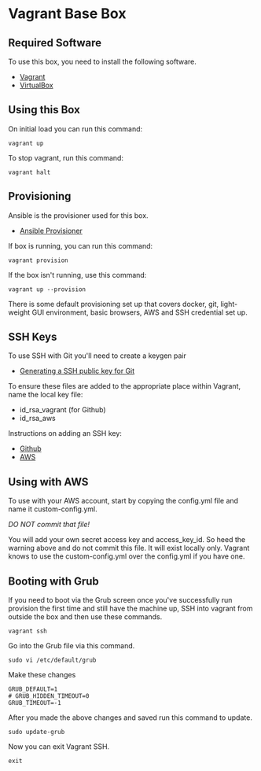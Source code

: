 # Vagrant Base Box

## Required Software

To use this box, you need to install the following software.

* [Vagrant](https://www.vagrantup.com/downloads.html)
* [VirtualBox](https://www.virtualbox.org/wiki/Downloads) 

## Using this Box

On initial load you can run this command:
```
vagrant up
```

To stop vagrant, run this command:
```
vagrant halt
```

## Provisioning

Ansible is the provisioner used for this box. 
* [Ansible Provisioner](https://www.vagrantup.com/docs/provisioning/ansible.html)

If box is running, you can run this command:
```
vagrant provision
```

If the box isn't running, use this command:
```
vagrant up --provision
```

There is some default provisioning set up that covers docker, git, light-weight GUI environment, basic browsers, AWS and SSH credential set up.

## SSH Keys

To use SSH with Git you'll need to create a keygen pair
* [Generating a SSH public key for Git](https://git-scm.com/book/en/v2/Git-on-the-Server-Generating-Your-SSH-Public-Key)

To ensure these files are added to the appropriate place within Vagrant, name the local key file:
* id_rsa_vagrant (for Github)
* id_rsa_aws 

Instructions on adding an SSH key:
* [Github](https://docs.github.com/en/github/authenticating-to-github/adding-a-new-ssh-key-to-your-github-account)
* [AWS](https://docs.aws.amazon.com/opsworks/latest/userguide/security-settingsshkey.html)

## Using with AWS

To use with your AWS account, start by copying the config.yml file and name it custom-config.yml.  

*DO NOT commit that file!*

You will add your own secret access key and access_key_id. So heed the warning above and do not commit this file.  It will exist locally only.  Vagrant knows to use the custom-config.yml over the config.yml if you have one.

## Booting with Grub

If you need to boot via the Grub screen once you've successfully run provision the first time and still have the machine up, SSH into vagrant from outside the box and then use these commands.

```
vagrant ssh
```

Go into the Grub file via this command.
```
sudo vi /etc/default/grub
```

Make these changes
```
GRUB_DEFAULT=1
# GRUB_HIDDEN_TIMEOUT=0
GRUB_TIMEOUT=-1
```

After you made the above changes and saved run this command to update.
```
sudo update-grub
```

Now you can exit Vagrant SSH.
```
exit
```
